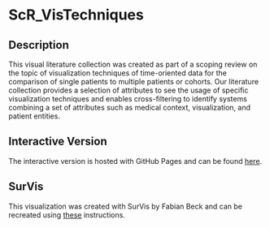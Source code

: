 # ScR_VisTechniques
## Description
This visual literature collection was created as part of a scoping review on the topic of visualization techniques of time-oriented data for the 
comparison of single patients to multiple patients or cohorts. Our literature collection provides a selection of attributes to see the usage of specific 
visualization techniques and enables cross-filtering to identify systems combining a set of attributes such as medical context, visualization, and patient entities.

## Interactive Version
The interactive version is hosted with GitHub Pages and can be found [here](https://imi-hd.github.io/ScR_VisTechniques/).

## SurVis
This visualization was created with SurVis by Fabian Beck and can be recreated using [these](https://github.com/fabian-beck/survis) instructions.
